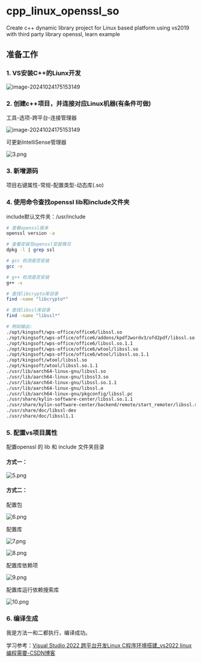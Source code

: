 # cpp_linux_openssl_so
Create c++ dynamic library project for Linux based platform using vs2019 with third party library openssl, learn example

## 准备工作

### 1. VS安装C++的Liunx开发

![image-20241024175153149](\img\1.png)



### 2. 创建c++项目，并连接对应Linux机器(有条件可做)

工具-选项-跨平台-连接管理器

![image-20241024175153149](\img\2.png)

可更新IntelliSense管理器

![3.png](/img/3.png)



### 3. 新增源码

项目右键属性-常规-配置类型-动态库(.so)

### 4. 使用命令查找openssl lib和include文件夹

include默认文件夹：/usr/include

```bash
# 查看openssl版本
openssl version -a

# 查看安装包openssl安装情况
dpkg -l | grep ssl

# gcc 检测是否安装
gcc -v

# g++ 检测是否安装
g++ -v

# 查找libcrypto库目录
find -name "libcrypto*"

# 查找libssl库目录
find -name "libssl*"

# 例如输出:
./opt/kingsoft/wps-office/office6/libssl.so
./opt/kingsoft/wps-office/office6/addons/kpdf2wordv3/ofd2pdf/libssl.so.1.1
./opt/kingsoft/wps-office/office6/libssl.so.1.1
./opt/kingsoft/wps-office/office6/wtool/libssl.so
./opt/kingsoft/wps-office/office6/wtool/libssl.so.1.1
./opt/kingsoft/wtool/libssl.so
./opt/kingsoft/wtool/libssl.so.1.1
./usr/lib/aarch64-linux-gnu/libssl.so
./usr/lib/aarch64-linux-gnu/libssl3.so
./usr/lib/aarch64-linux-gnu/libssl.so.1.1
./usr/lib/aarch64-linux-gnu/libssl.a
./usr/lib/aarch64-linux-gnu/pkgconfig/libssl.pc
./usr/share/kylin-software-center/libssl.so.1.1
./usr/share/kylin-software-center/backend/remote/start_remoter/libssl.so.1.1
./usr/share/doc/libssl-dev
./usr/share/doc/libssl1.1
```



### 5. 配置vs项目属性

配置openssl 的 lib 和 include 文件夹目录

#### 方式一：

![5.png](/img/5.png)



#### 方式二：

配置包

![6.png](/img/6.png)

配置库

![7.png](/img/7.png)

![8.png](/img/8.png)

配置库依赖项

![9.png](/img/9.png)

配置库运行依赖搜索库

![10.png](/img/10.png)

### 6. 编译生成

我是方法一和二都执行，编译成功。



学习参考：[Visual Studio 2022 跨平台开发Linux C程序环境搭建_vs2022 linux 编程需要-CSDN博客](https://blog.csdn.net/zyy29182918/article/details/130405807)